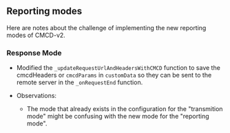 ## Reporting modes

Here are notes about the challenge of implementing the new reporting modes of CMCD-v2.

### Response Mode

- Modified the `_updateRequestUrlAndHeadersWithCMCD` function to save the cmcdHeaders or `cmcdParams` in `customData` so they can be sent to the remote server in the `_onRequestEnd` function.

- Observations:
    - The mode that already exists in the configuration for the "transmition mode" might be confusing with the new mode for the "reporting mode".